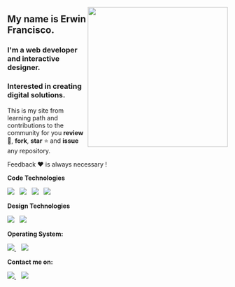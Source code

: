 <img align='right' width='320' height='320' src='https://i.imgur.com/On1VJCK.gif'></a>

## My name is Erwin Francisco.

### I'm a web developer and interactive designer.
### Interested in creating digital solutions.

This is my site from learning path and contributions to the community for you **review** :eyes:, **fork**, **star** :star: and **issue** any repository. 

Feedback :heart: is always necessary !

**Code Technologies**

<p align=''>
<a href=''><img src='https://img.shields.io/badge/JavaScript-F7DF1E?style=for-the-badge&logo=javascript&logoColor=black'></a>&nbsp;&nbsp;
<a href=''><img src='https://img.shields.io/badge/php-%23777BB4.svg?style=for-the-badge&logo=php&logoColor=white'></a>&nbsp;&nbsp;
<a href=''><img src='https://img.shields.io/badge/Python-14354C?style=for-the-badge&logo=python&logoColor=white'></a>&nbsp;&nbsp;
<a href=''><img src='https://img.shields.io/badge/MySQL-005C84?style=for-the-badge&logo=mysql&logoColor=white'></a>&nbsp;&nbsp;
</p>

**Design Technologies**
<p align=''>
<a href=''><img src='https://img.shields.io/badge/adobe-%23FF0000.svg?style=for-the-badge&logo=adobe&logoColor=white'></a>&nbsp;&nbsp;
<a href='https://dribbble.com/erwindevdesign'><img src='https://img.shields.io/badge/Dribbble-EA4C89?style=for-the-badge&logo=dribbble&logoColor=white'></a>&nbsp;&nbsp;

</p>

**Operating System:**
<p align=''>
<a href='mailto:erwinf.sanchez@outlook.com?Subject=Contact:' target="_blank"><img src='https://img.shields.io/badge/Ubuntu-E95420?style=for-the-badge&logo=ubuntu&logoColor=white'>
 </a>&nbsp;&nbsp;
  <a href='https://linktr.ee/erwindevdesign' target="_blank"><img src='https://img.shields.io/badge/Windows-0078D6?style=for-the-badge&logo=windows&logoColor=white'></a>&nbsp;&nbsp;

</p>



**Contact me on:**
<p align=''>
<a href='mailto:erwinf.sanchez@outlook.com?Subject=Contact:' target="_blank"><img src='https://img.shields.io/badge/Microsoft_Outlook-0078D4?style=for-the-badge&logo=microsoft-outlook&logoColor=white'>
 </a>&nbsp;&nbsp;
  <a href='https://linktr.ee/erwindevdesign' target="_blank"><img src='https://img.shields.io/badge/linktree-1de9b6?style=for-the-badge&logo=linktree&logoColor=white'></a>&nbsp;&nbsp;

</p>




